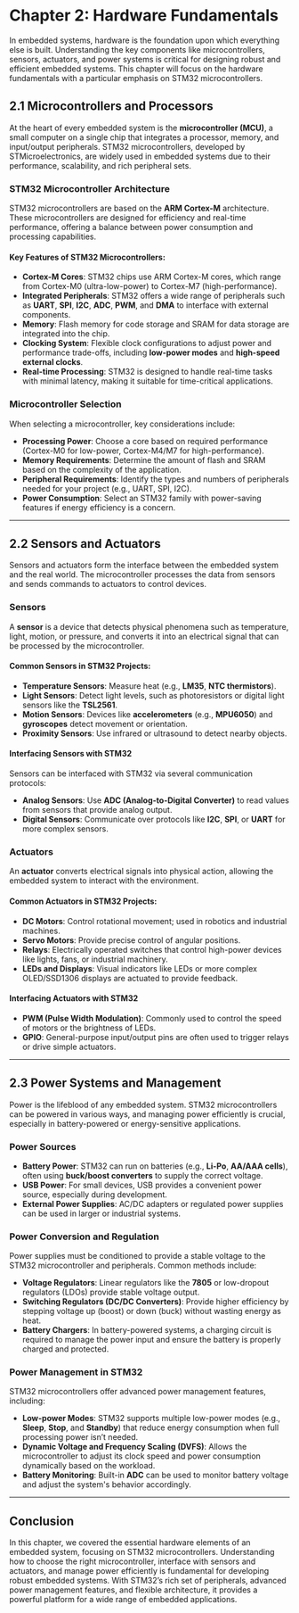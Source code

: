 # Chapter 2: Hardware Fundamentals

In embedded systems, hardware is the foundation upon which everything else is built. Understanding the key components like microcontrollers, sensors, actuators, and power systems is critical for designing robust and efficient embedded systems. This chapter will focus on the hardware fundamentals with a particular emphasis on STM32 microcontrollers.

## 2.1 Microcontrollers and Processors

At the heart of every embedded system is the **microcontroller (MCU)**, a small computer on a single chip that integrates a processor, memory, and input/output peripherals. STM32 microcontrollers, developed by STMicroelectronics, are widely used in embedded systems due to their performance, scalability, and rich peripheral sets.

### STM32 Microcontroller Architecture
STM32 microcontrollers are based on the **ARM Cortex-M** architecture. These microcontrollers are designed for efficiency and real-time performance, offering a balance between power consumption and processing capabilities.

#### Key Features of STM32 Microcontrollers:
- **Cortex-M Cores**: STM32 chips use ARM Cortex-M cores, which range from Cortex-M0 (ultra-low-power) to Cortex-M7 (high-performance).
- **Integrated Peripherals**: STM32 offers a wide range of peripherals such as **UART**, **SPI**, **I2C**, **ADC**, **PWM**, and **DMA** to interface with external components.
- **Memory**: Flash memory for code storage and SRAM for data storage are integrated into the chip.
- **Clocking System**: Flexible clock configurations to adjust power and performance trade-offs, including **low-power modes** and **high-speed external clocks**.
- **Real-time Processing**: STM32 is designed to handle real-time tasks with minimal latency, making it suitable for time-critical applications.
  
### Microcontroller Selection
When selecting a microcontroller, key considerations include:
- **Processing Power**: Choose a core based on required performance (Cortex-M0 for low-power, Cortex-M4/M7 for high-performance).
- **Memory Requirements**: Determine the amount of flash and SRAM based on the complexity of the application.
- **Peripheral Requirements**: Identify the types and numbers of peripherals needed for your project (e.g., UART, SPI, I2C).
- **Power Consumption**: Select an STM32 family with power-saving features if energy efficiency is a concern.

---

## 2.2 Sensors and Actuators

Sensors and actuators form the interface between the embedded system and the real world. The microcontroller processes the data from sensors and sends commands to actuators to control devices.

### Sensors
A **sensor** is a device that detects physical phenomena such as temperature, light, motion, or pressure, and converts it into an electrical signal that can be processed by the microcontroller.

#### Common Sensors in STM32 Projects:
- **Temperature Sensors**: Measure heat (e.g., **LM35**, **NTC thermistors**).
- **Light Sensors**: Detect light levels, such as photoresistors or digital light sensors like the **TSL2561**.
- **Motion Sensors**: Devices like **accelerometers** (e.g., **MPU6050**) and **gyroscopes** detect movement or orientation.
- **Proximity Sensors**: Use infrared or ultrasound to detect nearby objects.

#### Interfacing Sensors with STM32
Sensors can be interfaced with STM32 via several communication protocols:
- **Analog Sensors**: Use **ADC (Analog-to-Digital Converter)** to read values from sensors that provide analog output.
- **Digital Sensors**: Communicate over protocols like **I2C**, **SPI**, or **UART** for more complex sensors.

### Actuators
An **actuator** converts electrical signals into physical action, allowing the embedded system to interact with the environment.

#### Common Actuators in STM32 Projects:
- **DC Motors**: Control rotational movement; used in robotics and industrial machines.
- **Servo Motors**: Provide precise control of angular positions.
- **Relays**: Electrically operated switches that control high-power devices like lights, fans, or industrial machinery.
- **LEDs and Displays**: Visual indicators like LEDs or more complex OLED/SSD1306 displays are actuated to provide feedback.

#### Interfacing Actuators with STM32
- **PWM (Pulse Width Modulation)**: Commonly used to control the speed of motors or the brightness of LEDs.
- **GPIO**: General-purpose input/output pins are often used to trigger relays or drive simple actuators.

---

## 2.3 Power Systems and Management

Power is the lifeblood of any embedded system. STM32 microcontrollers can be powered in various ways, and managing power efficiently is crucial, especially in battery-powered or energy-sensitive applications.

### Power Sources
- **Battery Power**: STM32 can run on batteries (e.g., **Li-Po**, **AA/AAA cells**), often using **buck/boost converters** to supply the correct voltage.
- **USB Power**: For small devices, USB provides a convenient power source, especially during development.
- **External Power Supplies**: AC/DC adapters or regulated power supplies can be used in larger or industrial systems.

### Power Conversion and Regulation
Power supplies must be conditioned to provide a stable voltage to the STM32 microcontroller and peripherals. Common methods include:
- **Voltage Regulators**: Linear regulators like the **7805** or low-dropout regulators (LDOs) provide stable voltage output.
- **Switching Regulators (DC/DC Converters)**: Provide higher efficiency by stepping voltage up (boost) or down (buck) without wasting energy as heat.
- **Battery Chargers**: In battery-powered systems, a charging circuit is required to manage the power input and ensure the battery is properly charged and protected.

### Power Management in STM32
STM32 microcontrollers offer advanced power management features, including:
- **Low-power Modes**: STM32 supports multiple low-power modes (e.g., **Sleep**, **Stop**, and **Standby**) that reduce energy consumption when full processing power isn’t needed.
- **Dynamic Voltage and Frequency Scaling (DVFS)**: Allows the microcontroller to adjust its clock speed and power consumption dynamically based on the workload.
- **Battery Monitoring**: Built-in **ADC** can be used to monitor battery voltage and adjust the system's behavior accordingly.

---

## Conclusion

In this chapter, we covered the essential hardware elements of an embedded system, focusing on STM32 microcontrollers. Understanding how to choose the right microcontroller, interface with sensors and actuators, and manage power efficiently is fundamental for developing robust embedded systems. With STM32’s rich set of peripherals, advanced power management features, and flexible architecture, it provides a powerful platform for a wide range of embedded applications.
